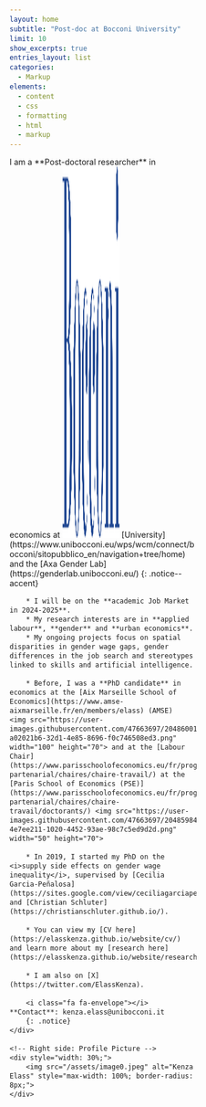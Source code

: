 ```yaml
---
layout: home
subtitle: "Post-doc at Bocconi University"
limit: 10
show_excerpts: true
entries_layout: list
categories:
  - Markup
elements:
  - content
  - css
  - formatting
  - html
  - markup  
---
```


<div style="display: flex; align-items: flex-start; justify-content: space-between;">
    <!-- Left side: Text (using Markdown) -->
    <div style="width: 65%; padding-right: 20px;">
        I am a **Post-doctoral researcher** in economics at <img src="https://github.com/elasskenza/website/blob/main/assets/Bocconi.png?raw=true" width="100" height="650">  [University](https://www.unibocconi.eu/wps/wcm/connect/bocconi/sitopubblico_en/navigation+tree/home) and the [Axa Gender Lab](https://genderlab.unibocconi.eu/)  
        {: .notice--accent}

        * I will be on the **academic Job Market in 2024-2025**.
        * My research interests are in **applied labour**, **gender** and **urban economics**.
        * My ongoing projects focus on spatial disparities in gender wage gaps, gender differences in the job search and stereotypes linked to skills and artificial intelligence. 

        * Before, I was a **PhD candidate** in economics at the [Aix Marseille School of Economics](https://www.amse-aixmarseille.fr/en/members/elass) (AMSE)  <img src="https://user-images.githubusercontent.com/47663697/204860013-a02021b6-32d1-4e85-8696-f0c746508ed3.png" width="100" height="70"> and at the [Labour Chair](https://www.parisschoolofeconomics.eu/fr/programme-partenarial/chaires/chaire-travail/) at the [Paris School of Economics (PSE)](https://www.parisschoolofeconomics.eu/fr/programme-partenarial/chaires/chaire-travail/doctorants/) <img src="https://user-images.githubusercontent.com/47663697/204859845-4e7ee211-1020-4452-93ae-98c7c5ed9d2d.png" width="50" height="70"> 

        * In 2019, I started my PhD on the <i>supply side effects on gender wage inequality</i>, supervised by [Cecilia Garcia-Peñalosa](https://sites.google.com/view/ceciliagarciapenalosa) and [Christian Schluter](https://christianschluter.github.io/).

        * You can view my [CV here](https://elasskenza.github.io/website/cv/) and learn more about my [research here](https://elasskenza.github.io/website/research/).

        * I am also on [X](https://twitter.com/ElassKenza).

        <i class="fa fa-envelope"></i> **Contact**: kenza.elass@unibocconi.it  
        {: .notice}
    </div>

    <!-- Right side: Profile Picture -->
    <div style="width: 30%;">
        <img src="/assets/image0.jpeg" alt="Kenza Elass" style="max-width: 100%; border-radius: 8px;">
    </div>
</div>
